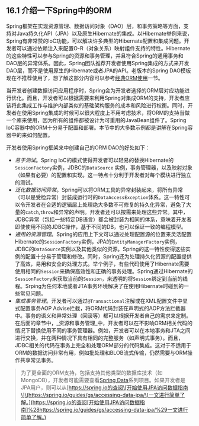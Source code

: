 ## 16.1 介绍一下Spring中的ORM

Spring框架在实现资源管理、数据访问对象（DAO）层，和事务策略等方面，支持对Java持久化API（JPA）以及原生Hibernate的集成。以Hibernate举例来说，Spring有非常赞的IoC功能，可以解决许多典型的Hibernate配置和集成问题。开发者可以通过依赖注入来配置O-R（对象关系）映射组件支持的特性。Hibernate的这些特性可以参与Spring的资源和事务管理，并且符合Spring的通用事务和DAO层的异常体系。因此，Spring团队推荐开发者使用Spring集成的方式来开发DAO层，而不是使用原生的Hibernate或者JPA的API。老版本的Spring DAO模板现在不推荐使用了，想了解这部分内容可以参考[经典ORM使用](http://docs.spring.io/spring/docs/5.0.0.M5/spring-framework-reference/html/classic-spring.html#classic-spring-orm)一节。

当开发者创建数据访问应用程序时，Spring会为开发者选择的ORM层对应功能进行优化。而且，开发者可以根据需要来利用Spring对集成ORM的支持，开发者应该将此集成工作与维护内部类似的基础架构服务的成本和风险进行权衡。同时，开发者在使用Spring集成的时候可以很大程度上不用考虑技术，将ORM的支持当做一个库来使用，因为所有的组件都被设计为可重用的JavaBean组件了。Spring IoC容器中的ORM十分易于配置和部署。本节中的大多数示例都是讲解在Spring容器中的来如何配置。

开发者使用Spring框架来中创建自己的ORM DAO的好处如下：

* _易于测试_。Spring IoC的模式使得开发者可以轻易的替换Hibernate的`SessionFactory`实例，JDBC的`DataSource`
  实例，事务管理器，以及映射对象（如果有必要）的配置和实现。这一特点十分利于开发者对每个模块进行独立的测试。
* _泛化数据访问异常_。Spring可以将ORM工具的异常封装起来，将所有异常（可以是受检异常）封装成运行时的`DataAccessException`体系。这一特性可以令开发者在合适的逻辑层上处理绝大多数不可修复的持久化异常，避免了大量的`catch`,`throw`和异常的声明。开发者还可以按需来处理这些异常。其中，JDBC异常（包括一些特定DB语言）都会被封装为相同的体系，意味着开发者即使使用不同的JDBC操作，基于不同的DB，也可以保证一致的编程模型。
* _通用的资源管理_。Spring的应用上下文可以通过处理配置源的位置来灵活配置Hibernate的`SessionFactory`实例，JPA的`EntityManagerFactory`实例，JDBC的`DataSource`实例以及其他类似的资源。Spring的这一特性使得这些实例的配置十分易于管理和修改。同时，Spring还为处理持久化资源的配置提供了高效，易用和安全的处理方式。举个例子，有些代码使用了Hibernate需要使用相同的`Session`来确保高效性和正确的事务处理。Spring通过Hibernate的`SessionFactory`来获取当前的`Session`，来透明的将`Session`绑定到当前的线程。Srping为任何本地或者JTA事务环境解决了在使用Hibernate时碰到的一些常见问题。
* _集成事务管理_。开发者可以通过`@Transactional`注解或在XML配置文件中显式配置事务AOP Advise拦截，将ORM代码封装在声明式的AOP方法拦截器中。事务的语义和异常处理（回滚等）都可以根据开发者自己的需求来定制。在后面的章节中，_资源和事务管理_中，开发者可以在不影响ORM相关代码的情况下替换使用不同的事务管理器。例如，开发者可以在本地事务和JTA之间进行交换，并在两种情况下具有相同的完整服务（如声明式事务）。而且，JDBC相关的代码在事务上完全和处理ORM部分的代码集成。这对于不适用于ORM的数据访问非常有用，例如批处理和BLOB流式传输，仍然需要与ORM操作共享常见事务。

> 为了更全面的ORM支持，包括支持其他类型的数据库技术（如MongoDB），开发者可能需要查看[Spring Data](http://projects.spring.io/spring-data/)系列项目。如果开发者是JPA用户，则可以从[https://spring.io的查阅\[开始使用JPA访问数据指南\]\(https://spring.io/guides/gs/accessing-data-jpa/\)一文进行简单了解。](https://spring.io的查阅[开始使用JPA访问数据指南]%28https://spring.io/guides/gs/accessing-data-jpa/%29一文进行简单了解。)



